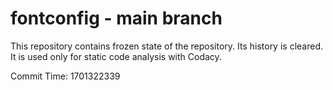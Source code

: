 # fontconfig - main branch

This repository contains frozen state of the repository.
Its history is cleared. It is used only for static code
analysis with Codacy.

Commit Time: 1701322339
